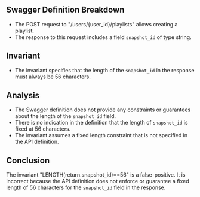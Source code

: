 ## Swagger Definition Breakdown
- The POST request to "/users/{user_id}/playlists" allows creating a playlist.
- The response to this request includes a field `snapshot_id` of type string.

## Invariant
- The invariant specifies that the length of the `snapshot_id` in the response must always be 56 characters.

## Analysis
- The Swagger definition does not provide any constraints or guarantees about the length of the `snapshot_id` field.
- There is no indication in the definition that the length of `snapshot_id` is fixed at 56 characters.
- The invariant assumes a fixed length constraint that is not specified in the API definition.

## Conclusion
The invariant "LENGTH(return.snapshot_id)==56" is a false-positive. It is incorrect because the API definition does not enforce or guarantee a fixed length of 56 characters for the `snapshot_id` field in the response.
